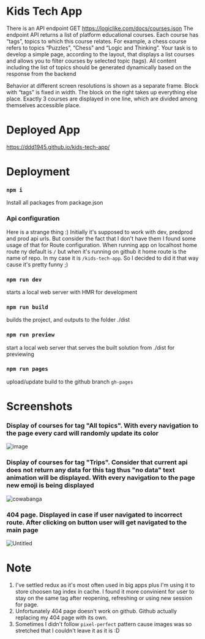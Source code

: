 # Kids Tech App

There is an API endpoint
GET https://logiclike.com/docs/courses.json
The endpoint API returns a list of platform educational courses. Each course
has “tags”, topics to which this course relates. For example, a chess course refers to
topics “Puzzles”, “Chess” and “Logic and Thinking”.
Your task is to develop a simple page, according to the layout, that displays a list
courses and allows you to filter courses by selected topic (tags). All content
including the list of topics should be generated dynamically based on the response from the backend

Behavior at different screen resolutions is shown as a separate frame. Block with
“tags” is fixed in width. The block on the right takes up everything else
place. Exactly 3 courses are displayed in one line, which are divided among themselves
accessible place.


# Deployed App
https://ddd1945.github.io/kids-tech-app/


# Deployment

### `npm i`

Install all packages from package.json

### Api configuration

Here is a strange thing :) Initially it's supposed to work with dev, predprod and prod api urls. But consider the fact that I don't have them I found some usage of that for Route configuration. When running app on localhost home route ny default is `/` but when it's running on github it home route is the name of repo. In my case it is `/kids-tech-app`. So I decided to did it that way cause it's pretty funny ;)

### `npm run dev`

starts a local web server with HMR for development

### `npm run build`

builds the project, and outputs to the folder ./dist

### `npm run preview`

start a local web server that serves the built solution from ./dist for previewing

### `npm run pages`

upload/update build to the github branch `gh-pages`


# Screenshots

### Display of courses for tag "All topics". With every navigation to the page every card will randomly update its color

![image](https://github.com/Ddd1945/kids-tech-app/assets/88478851/8ed9fb5a-5a83-4dc1-882c-9efb2275af9e)


### Display of courses for tag "Trips". Consider that current api does not return any data for this tag thus "no data" text animation will be displayed. With every navigation to the page new emoji is being displayed

![cowabanga](https://github.com/Ddd1945/kids-tech-app/assets/88478851/48226452-70de-495e-b049-9882f9ce885a)


### 404 page. Displayed in case if user navigated to incorrect route. After clicking on button user will get navigated to the main page

![Untitled](https://github.com/Ddd1945/kids-tech-app/assets/88478851/1308860e-b742-4650-9c86-470d1ee9c9cd)


# Note

1. I've settled redux as it's most often used in big apps plus I'm using it to store choosen tag index in cache. I found it more convinient for user to stay on the same tag after reopening, refreshing or using new session for page.
2. Unfortunately 404 page doesn't work on github. Github actually replacing my 404 page with its own.
3. Sometimes I didn't follow `pixel-perfect` pattern cause images was so stretched that I couldn't leave it as it is :D

